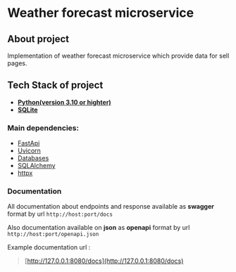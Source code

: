 # Weather forecast microservice

## About project
Implementation of weather forecast microservice which provide data for sell pages.

## Tech Stack of project
* [**Python(version 3.10 or highter)**](https://www.python.org/)
* [**SQLite**](https://sqlite.org/index.html)


### Main dependencies:
* [FastApi](https://fastapi.tiangolo.com/)
* [Uvicorn](https://www.uvicorn.org/)
* [Databases](https://www.encode.io/databases/)
* [SQLAlchemy](https://www.sqlalchemy.org/)
* [httpx](https://www.python-httpx.org/)


### Documentation

All documentation about endpoints and response available as **swagger** format by url `http://host:port/docs`

Also documentation available on **json** as **openapi** format by url `http://host:port/openapi.json`

Example documentation url :
>[http://127.0.0.1:8080/docs](http://127.0.0.1:8080/docs)
